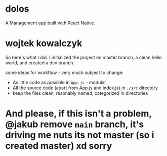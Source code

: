 # dolos

A Management app built with React Native.

# wojtek kowalczyk

So here's what I did.
I initialized the project on master branch, a clean hello world, and created a dev branch.

some ideas for workflow - very much subject to change:

- As little code as possible in `App.js` - modular
- All the source code (apart from App.js and index.js) in `./src` directory
- keep the files clean, resonably named, categorized in directories

# And please, if this isn't a problem, @jakub remove `main` branch, it's driving me nuts its not master (so i created master) xd sorry
